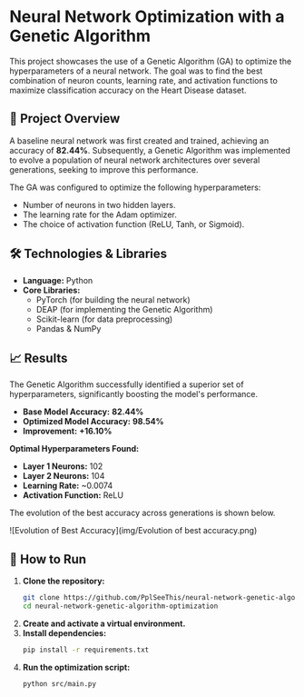 # Neural Network Optimization with a Genetic Algorithm

This project showcases the use of a Genetic Algorithm (GA) to optimize the hyperparameters of a neural network. The goal was to find the best combination of neuron counts, learning rate, and activation functions to maximize classification accuracy on the Heart Disease dataset.

## 📜 Project Overview

A baseline neural network was first created and trained, achieving an accuracy of **82.44%**. Subsequently, a Genetic Algorithm was implemented to evolve a population of neural network architectures over several generations, seeking to improve this performance.

The GA was configured to optimize the following hyperparameters:
* Number of neurons in two hidden layers.
* The learning rate for the Adam optimizer.
* The choice of activation function (ReLU, Tanh, or Sigmoid).

## 🛠️ Technologies & Libraries

* **Language:** Python
* **Core Libraries:**
    * PyTorch (for building the neural network)
    * DEAP (for implementing the Genetic Algorithm)
    * Scikit-learn (for data preprocessing)
    * Pandas & NumPy

## 📈 Results

The Genetic Algorithm successfully identified a superior set of hyperparameters, significantly boosting the model's performance.
* **Base Model Accuracy:** **82.44%**
* **Optimized Model Accuracy:** **98.54%**
* **Improvement:** **+16.10%**

**Optimal Hyperparameters Found:**
* **Layer 1 Neurons:** 102
* **Layer 2 Neurons:** 104
* **Learning Rate:** ~0.0074
* **Activation Function:** ReLU

The evolution of the best accuracy across generations is shown below.

![Evolution of Best Accuracy](img/Evolution of best accuracy.png)

## 🚀 How to Run

1.  **Clone the repository:**
    ```bash
    git clone https://github.com/PplSeeThis/neural-network-genetic-algorithm-optimization.git
    cd neural-network-genetic-algorithm-optimization
    ```
2.  **Create and activate a virtual environment.**
3.  **Install dependencies:**
    ```bash
    pip install -r requirements.txt
    ```
4.  **Run the optimization script:**
    ```bash
    python src/main.py
    ```
